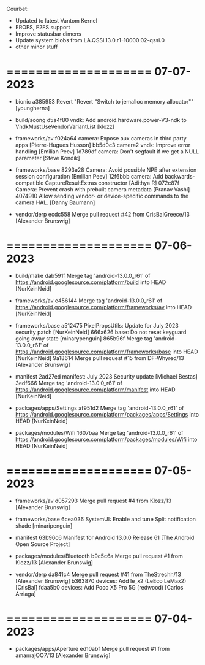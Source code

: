 Courbet:
- Updated to latest Vantom Kernel
- EROFS, F2FS support
- Improve statusbar dimens
- Update system blobs from LA.QSSI.13.0.r1-10000.02-qssi.0
- other minor stuff

====================
    07-07-2023     
====================

* bionic
a385953  Revert "Revert "Switch to jemalloc memory allocator""  [youngherna]


* build/soong
d5a4f80  vndk: Add android.hardware.power-V3-ndk to VndkMustUseVendorVariantList  [klozz]


* frameworks/av
f024a64  camera: Expose aux cameras in third party apps  [Pierre-Hugues Husson]
bb5d0c3  camera2 vndk: Improve error handling  [Emilian Peev]
1d789df  camera: Don't segfault if we get a NULL parameter  [Steve Kondik]


* frameworks/base
8293e28  Camera: Avoid possible NPE after extension session configuration  [Emilian Peev]
12f6bbb  camera: Add backwards-compatible CaptureResultExtras constructor  [Adithya R]
072c87f  Camera: Prevent crash with prebuilt camera metadata  [Pranav Vashi]
4074910  Allow sending vendor- or device-specific commands to the camera HAL.  [Danny Baumann]


* vendor/derp
ecdc558  Merge pull request #42 from CrisBalGreece/13  [Alexander Brunswig]


====================
    07-06-2023     
====================

* build/make
dab591f  Merge tag 'android-13.0.0_r61' of https://android.googlesource.com/platform/build into HEAD  [NurKeinNeid]


* frameworks/av
e456144  Merge tag 'android-13.0.0_r61' of https://android.googlesource.com/platform/frameworks/av into HEAD  [NurKeinNeid]


* frameworks/base
a512475  PixelPropsUtils: Update for July 2023 security patch  [NurKeinNeid]
666a626  base: Do not reset keyguard going away state  [minarypenguin]
865b96f  Merge tag 'android-13.0.0_r61' of https://android.googlesource.com/platform/frameworks/base into HEAD  [NurKeinNeid]
9a18614  Merge pull request #15 from DF-Whyred/13  [Alexander Brunswig]


* manifest
2ad27ed  manifest: July 2023 Security update  [Michael Bestas]
3edf666  Merge tag 'android-13.0.0_r61' of https://android.googlesource.com/platform/manifest into HEAD  [NurKeinNeid]


* packages/apps/Settings
af951d2  Merge tag 'android-13.0.0_r61' of https://android.googlesource.com/platform/packages/apps/Settings into HEAD  [NurKeinNeid]


* packages/modules/Wifi
1607baa  Merge tag 'android-13.0.0_r61' of https://android.googlesource.com/platform/packages/modules/Wifi into HEAD  [NurKeinNeid]


====================
    07-05-2023     
====================

* frameworks/av
d057293  Merge pull request #4 from Klozz/13  [Alexander Brunswig]


* frameworks/base
6cea036  SystemUI: Enable and tune Split notification shade  [minaripenguin]


* manifest
63b96c6  Manifest for Android 13.0.0 Release 61  [The Android Open Source Project]


* packages/modules/Bluetooth
b9c5c6a  Merge pull request #1 from Klozz/13  [Alexander Brunswig]


* vendor/derp
da841c4  Merge pull request #41 from TheStrechh/13  [Alexander Brunswig]
b363870  devices: Add le_x2 (LeEco LeMax2)  [CrisBal]
fdaa5b0  devices: Add Poco X5 Pro 5G (redwood)  [Carlos Arriaga]


====================
    07-04-2023     
====================

* packages/apps/Aperture
ed10abf  Merge pull request #1 from amanrajOO7/13  [Alexander Brunswig]
